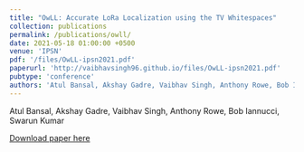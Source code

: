 ```yaml
---
title: "OwLL: Accurate LoRa Localization using the TV Whitespaces"
collection: publications
permalink: /publications/owll/
date: 2021-05-18 01:00:00 +0500
venue: 'IPSN'
pdf: '/files/OwLL-ipsn2021.pdf'
paperurl: 'http://vaibhavsingh96.github.io/files/OwLL-ipsn2021.pdf'
pubtype: 'conference'
authors: 'Atul Bansal, Akshay Gadre, Vaibhav Singh, Anthony Rowe, Bob Iannucci, Swarun Kumar'
---
```

Atul Bansal, Akshay Gadre, Vaibhav Singh, Anthony Rowe, Bob Iannucci, Swarun Kumar

[Download paper here](http://vaibhavsingh96.github.io/files/OwLL-ipsn2021.pdf)

